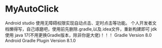 # MyAutoClick
Android studio 使用无障碍权限实现自动点击、定时点击等功能。
个人开发者文档懒得写，自己琢磨吧，使用前先删除.gradle,以及.idea文件，重新构建即可
jdk使用 java 17(不用更换Gradle版本，除非你是大佬)！！！
Gradle Version 8.0
Android Gradle Plugin Version 8.1.0
